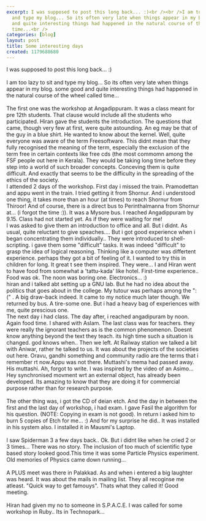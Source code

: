 ```yaml
---
excerpt: I was supposed to post this long back... :)<br /><br />I am too lazy to sit
  and type my blog... So its often very late when things appear in my blog. some good
  and quite interesting things had happened in the natural course of the wheel called
  time...<br />
categories: [blog]
layout: post
title: Some interesting days
created: 1179688680
---
```

I was supposed to post this long back... :)<br /><br />I am too lazy to sit and type my blog... So its often very late when things appear in my blog. some good and quite interesting things had happened in the natural course of the wheel called time...<br /><br />    The first one was the workshop at Angadippuram. It was a class meant for pre 12th students. That clause would include all the students who participated. Hiran gave the students the introduction. The questions that came, though very few at first, were quite astounding. An eg may be that of the guy in a blue shirt. He wanted to know about the kernel. Well, quite everyone was aware of the term Freesoftware. This didnt mean that they fully recognised the meaning of the term, especially the exclusion of the term free in certain contexts like free cds (the most commomn among the FSF people out here in Kerala). They would be taking long time before they step into a world of such broader concepts. Conceving them is quite difficult. And exactly that seems to be the difficulty in the spreading of the ethics of the society.<br />    I attended 2 days of the workshop. First day i missed the train. Pramodettan and appu went in the train. I tried getting it from Shornur. And i understood one thing, it takes more than an hour (at times) to reach Shornur from Thiroor! And of course, there is a direct bus to Perinthalmanna from Shornur at... (i forgot the time :)). It was a Mysore bus. I reached Angadippuram by 9.15. Class had not started yet. As if they were waiting for me!<br />    I was asked to give them an introduction to office and all. But i didnt. As usual, quite reluctant to give speaches.... But i got good experience when i began concentrating them individually.. They were introduced to shell-scripting. i gave them some "difficult" tasks. It was indeed "difficult" to grasp the idea of logical reasoning. Thinking like a computer was differtent experience. perhaps they got a bit of feeling of it. I wanted to try this in children for long. It great t see them inspired. They were... I and Hiran went to have food from somewhat a 'tattu-kada' like hotel. First-time experience.. Food was ok. The noon was boring one. Electronics... :)<br />    hiran and i talked abt setting up a GNU lab. But he had no idea about the politics that goes about in the college. My tutour was perhaps among the ":(" . A big draw-back indeed. It came to my notice much later though. We returned by bus. A tire-some one. But i had a heavy bag of experiences with me, quite prescious one.<br />    The next day i had class. The day after, i reached angadipuram by noon. Again food time. I shared with Aslam. The last class was for teachers. they were really the ignorant teachers as is the common phenomenon. Doesnt know anything beyond the text they teach. its high time such a situation is changed. god knows when.. Then we left. At Railway station we talked a bit with Aniwar, rather he talked to us. It was about the projects of the societies out here. Oravu, gandhi something and community radio are the terms that i remember rt now.Appu was not there. Muttashi's mema had passed away. His muttashi. Ah, forgot to write. I was inspired by the video of an Asimo... Hey synchronised movment wrt an external object, has already been developed. Its amazing to know that they are doing it for commercial purpose rather than for research purpose.<br /><br />    The other thing was, i got the CD of deian etch. And the day in between the first and the last day of workshop, i had exam. I gave Fasil the algorithm for his question. (NOTE: Copying in exam is not good). In return i asked him to burn 5 copies of Etch for me... :) And for my surprise he did.. It was installed in his system also. I installed it in Mausmi's Laptop.<br /><br />    I saw Spiderman 3 a few days back.. Ok. But i didnt like when he cried 2 or 3 times... There was no story. The inclusion of too much of scientific type based story looked good.This time it was some Particle Physics experiment. Old memories of Physics came down running...<br /><br />    A PLUS meet was there in Palakkad. As and when i entered a big laughter was heard. It was about the mails in mailing list.  They all recoginse me atleast. "Quick way to get famouys". Thats what they called it! Good meeting.<br /><br />Hiran had given my no to someone in S.P.A.C.E. I was called for some workshop in Ruby.. Its in Technopark...
